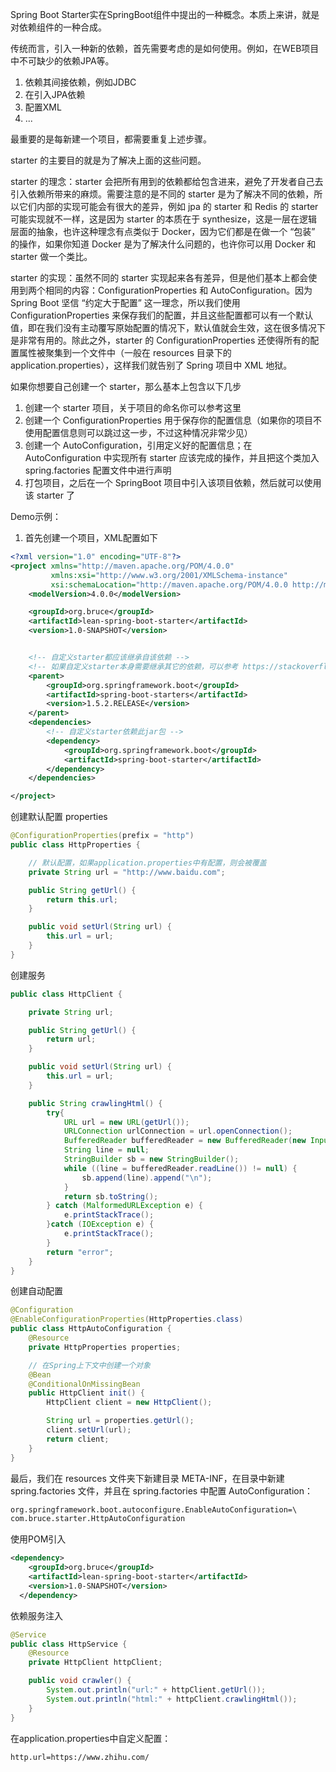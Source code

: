 
Spring Boot Starter实在SpringBoot组件中提出的一种概念。本质上来讲，就是对依赖组件的一种合成。

传统而言，引入一种新的依赖，首先需要考虑的是如何使用。例如，在WEB项目中不可缺少的依赖JPA等。
1. 依赖其间接依赖，例如JDBC
2. 在引入JPA依赖
3. 配置XML
4. ...

最重要的是每新建一个项目，都需要重复上述步骤。

starter 的主要目的就是为了解决上面的这些问题。

starter 的理念：starter 会把所有用到的依赖都给包含进来，避免了开发者自己去引入依赖所带来的麻烦。需要注意的是不同的 starter 是为了解决不同的依赖，所以它们内部的实现可能会有很大的差异，例如 jpa 的 starter 和 Redis 的 starter 可能实现就不一样，这是因为 starter 的本质在于 synthesize，这是一层在逻辑层面的抽象，也许这种理念有点类似于 Docker，因为它们都是在做一个 “包装” 的操作，如果你知道 Docker 是为了解决什么问题的，也许你可以用 Docker 和 starter 做一个类比。

starter 的实现：虽然不同的 starter 实现起来各有差异，但是他们基本上都会使用到两个相同的内容：ConfigurationProperties 和 AutoConfiguration。因为 Spring Boot 坚信 “约定大于配置” 这一理念，所以我们使用 ConfigurationProperties 来保存我们的配置，并且这些配置都可以有一个默认值，即在我们没有主动覆写原始配置的情况下，默认值就会生效，这在很多情况下是非常有用的。除此之外，starter 的 ConfigurationProperties 还使得所有的配置属性被聚集到一个文件中（一般在 resources 目录下的 application.properties），这样我们就告别了 Spring 项目中 XML 地狱。

如果你想要自己创建一个 starter，那么基本上包含以下几步

1. 创建一个 starter 项目，关于项目的命名你可以参考这里
2. 创建一个 ConfigurationProperties 用于保存你的配置信息（如果你的项目不使用配置信息则可以跳过这一步，不过这种情况非常少见）
3. 创建一个 AutoConfiguration，引用定义好的配置信息；在 AutoConfiguration 中实现所有 starter 应该完成的操作，并且把这个类加入 spring.factories 配置文件中进行声明
4. 打包项目，之后在一个 SpringBoot 项目中引入该项目依赖，然后就可以使用该 starter 了

Demo示例：
1. 首先创建一个项目，XML配置如下
```xml
<?xml version="1.0" encoding="UTF-8"?>
<project xmlns="http://maven.apache.org/POM/4.0.0"
         xmlns:xsi="http://www.w3.org/2001/XMLSchema-instance"
         xsi:schemaLocation="http://maven.apache.org/POM/4.0.0 http://maven.apache.org/xsd/maven-4.0.0.xsd">
    <modelVersion>4.0.0</modelVersion>

    <groupId>org.bruce</groupId>
    <artifactId>lean-spring-boot-starter</artifactId>
    <version>1.0-SNAPSHOT</version>


    <!-- 自定义starter都应该继承自该依赖 -->
    <!-- 如果自定义starter本身需要继承其它的依赖，可以参考 https://stackoverflow.com/a/21318359 解决 -->
    <parent>
        <groupId>org.springframework.boot</groupId>
        <artifactId>spring-boot-starters</artifactId>
        <version>1.5.2.RELEASE</version>
    </parent>
    <dependencies>
        <!-- 自定义starter依赖此jar包 -->
        <dependency>
            <groupId>org.springframework.boot</groupId>
            <artifactId>spring-boot-starter</artifactId>
        </dependency>
    </dependencies>

</project>
```

创建默认配置 properties

```java
@ConfigurationProperties(prefix = "http")
public class HttpProperties {

    // 默认配置，如果application.properties中有配置，则会被覆盖
    private String url = "http://www.baidu.com";

    public String getUrl() {
        return this.url;
    }

    public void setUrl(String url) {
        this.url = url;
    }
}
```

创建服务

```java
public class HttpClient {

    private String url;

    public String getUrl() {
        return url;
    }

    public void setUrl(String url) {
        this.url = url;
    }

    public String crawlingHtml() {
        try{
            URL url = new URL(getUrl());
            URLConnection urlConnection = url.openConnection();
            BufferedReader bufferedReader = new BufferedReader(new InputStreamReader(urlConnection.getInputStream(), "UTF-8"));
            String line = null;
            StringBuilder sb = new StringBuilder();
            while ((line = bufferedReader.readLine()) != null) {
                sb.append(line).append("\n");
            }
            return sb.toString();
        } catch (MalformedURLException e) {
            e.printStackTrace();
        }catch (IOException e) {
            e.printStackTrace();
        }
        return "error";
    }
}
```
创建自动配置

```java
@Configuration
@EnableConfigurationProperties(HttpProperties.class)
public class HttpAutoConfiguration {
    @Resource
    private HttpProperties properties;

    // 在Spring上下文中创建一个对象
    @Bean
    @ConditionalOnMissingBean
    public HttpClient init() {
        HttpClient client = new HttpClient();

        String url = properties.getUrl();
        client.setUrl(url);
        return client;
    }
}

```
最后，我们在 resources 文件夹下新建目录 META-INF，在目录中新建 spring.factories 文件，并且在 spring.factories 中配置 AutoConfiguration：
```txt
org.springframework.boot.autoconfigure.EnableAutoConfiguration=\
com.bruce.starter.HttpAutoConfiguration
```

使用POM引入

```xml
<dependency>
    <groupId>org.bruce</groupId>
    <artifactId>lean-spring-boot-starter</artifactId>
    <version>1.0-SNAPSHOT</version>
  </dependency>
```

依赖服务注入

```java
@Service
public class HttpService {
    @Resource
    private HttpClient httpClient;

    public void crawler() {
        System.out.println("url:" + httpClient.getUrl());
        System.out.println("html:" + httpClient.crawlingHtml());
    }
}
```

在application.properties中自定义配置：
```xml
http.url=https://www.zhihu.com/
```






